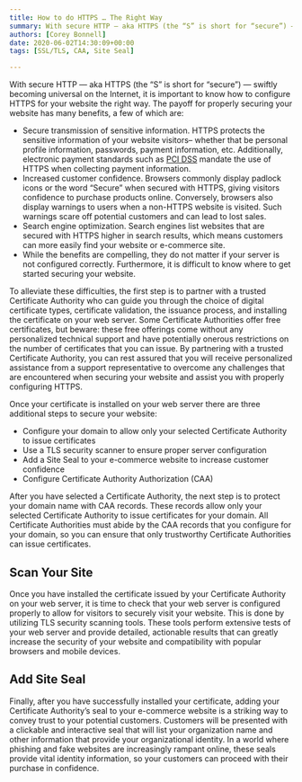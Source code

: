 ```yaml
---
title: How to do HTTPS … The Right Way
summary: With secure HTTP — aka HTTPS (the “S” is short for “secure”) — swiftly becoming universal on the Internet, it is important to know how to configure HTTPS for your website the right way. The payoff for properly securing your website has many benefits.
authors: [Corey Bonnell]
date: 2020-06-02T14:30:09+00:00
tags: [SSL/TLS, CAA, Site Seal]

---
```

With secure HTTP &mdash; aka HTTPS (the “S” is short for “secure”) &mdash; swiftly becoming universal on the Internet, it is important to know how to configure HTTPS for your website the right way. The payoff for properly securing your website has many benefits, a few of which are:

- Secure transmission of sensitive information. HTTPS protects the sensitive information of your website visitors– whether that be personal profile information, passwords, payment information, etc. Additionally, electronic payment standards such as [PCI DSS](https://securetrust.blog/2020/04/27/apply-critical-thinking-to-security-and-compliance/) mandate the use of HTTPS when collecting payment information.
- Increased customer confidence. Browsers commonly display padlock icons or the word “Secure” when secured with HTTPS, giving visitors confidence to purchase products online. Conversely, browsers also display warnings to users when a non-HTTPS website is visited. Such warnings scare off potential customers and can lead to lost sales.
- Search engine optimization. Search engines list websites that are secured with HTTPS higher in search results, which means customers can more easily find your website or e-commerce site.
- While the benefits are compelling, they do not matter if your server is not configured correctly. Furthermore, it is difficult to know where to get started securing your website.

To alleviate these difficulties, the first step is to partner with a trusted Certificate Authority who can guide you through the choice of digital certificate types, certificate validation, the issuance process, and installing the certificate on your web server. Some Certificate Authorities offer free certificates, but beware: these free offerings come without any personalized technical support and have potentially onerous restrictions on the number of certificates that you can issue. By partnering with a trusted Certificate Authority, you can rest assured that you will receive personalized assistance from a support representative to overcome any challenges that are encountered when securing your website and assist you with properly configuring HTTPS.

Once your certificate is installed on your web server there are three additional steps to secure your website:

- Configure your domain to allow only your selected Certificate Authority to issue certificates
- Use a TLS security scanner to ensure proper server configuration
- Add a Site Seal to your e-commerce website to increase customer confidence
- Configure Certificate Authority Authorization (CAA)

After you have selected a Certificate Authority, the next step is to protect your domain name with CAA records. These records allow only your selected Certificate Authority to issue certificates for your domain. All Certificate Authorities must abide by the CAA records that you configure for your domain, so you can ensure that only trustworthy Certificate Authorities can issue certificates.

## Scan Your Site

Once you have installed the certificate issued by your Certificate Authority on your web server, it is time to check that your web server is configured properly to allow for visitors to securely visit your website. This is done by utilizing TLS security scanning tools. These tools perform extensive tests of your web server and provide detailed, actionable results that can greatly increase the security of your website and compatibility with popular browsers and mobile devices.

## Add Site Seal

Finally, after you have successfully installed your certificate, adding your Certificate Authority’s seal to your e-commerce website is a striking way to convey trust to your potential customers. Customers will be presented with a clickable and interactive seal that will list your organization name and other information that provide your organizational identity. In a world where phishing and fake websites are increasingly rampant online, these seals provide vital identity information, so your customers can proceed with their purchase in confidence.